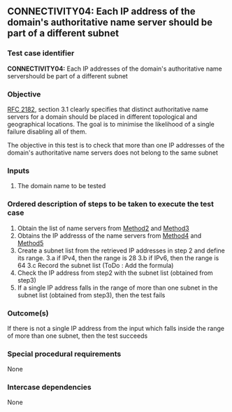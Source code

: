 ## CONNECTIVITY04: Each IP address of the domain's authoritative name server should be part of a different subnet

### Test case identifier

**CONNECTIVITY04:** Each IP addresses of the domain's authoritative name
servershould be part of a different subnet

### Objective

[RFC 2182](http://tools.ietf.org/html/rfc2182), section 3.1 clearly
specifies that distinct authoritative name servers for a domain should be
placed in different topological and geographical locations. The goal is to
minimise the likelihood of a single failure disabling all of them. 

The objective in this test is to check that more than one IP addresses of
the domain's authoritative name servers does not belong to the same subnet

### Inputs

1. The domain name to be tested

### Ordered description of steps to be taken to execute the test case

1. Obtain the list of name servers from [Method2](../Methods.md) and
[Method3](../Methods.md)
2. Obtains the IP addresss of the name servers from [Method4](../Methods.md)
and [Method5](../Methods.md)
3. Create a subnet list from the retrieved IP addresses in step 2 and define
its range. 
3.a if IPv4, then the range is 28
3.b if IPv6, then the range is 64 
3.c Record the subnet list (ToDo : Add the formula)
4. Check the IP address from step2 with the subnet list (obtained from step3)
5. If a single IP address falls in the range of more than one subnet in the
subnet list (obtained from step3), then the test fails   

### Outcome(s)

If there is not a single IP address from the input which falls inside the
range of more than one subnet, then the test succeeds

### Special procedural requirements

None

### Intercase dependencies

None
